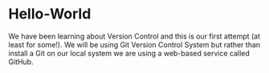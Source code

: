 # Hello-World
We have been learning about Version Control and this is our first attempt (at least for some!). We will be using Git Version Control System but rather than install a Git on our local system we are using a web-based service called GitHub.
